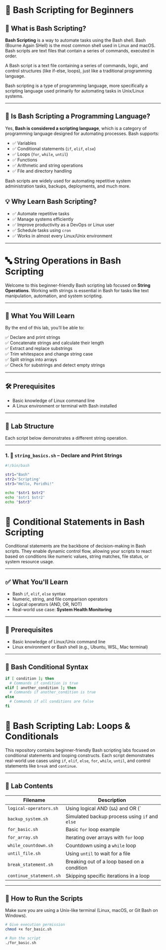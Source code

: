 # 🐧 Bash Scripting for Beginners

## 📘 What is Bash Scripting?

**Bash Scripting** is a way to automate tasks using the Bash shell. Bash (Bourne Again SHell) is the most common shell used in Linux and macOS. Bash scripts are text files that contain a series of commands, executed in order.

A Bash script is a text file containing a series of commands, logic, and control structures (like if-else, loops), just like a traditional programming language.

Bash scripting is a type of programming language, more specifically a scripting language used primarily for automating tasks in Unix/Linux systems.

---

## 🧠 Is Bash Scripting a Programming Language?

Yes, **Bash is considered a scripting language**, which is a category of programming language designed for automating processes. Bash supports:

- ✅ Variables
- ✅ Conditional statements (`if`, `elif`, `else`)
- ✅ Loops (`for`, `while`, `until`)
- ✅ Functions
- ✅ Arithmetic and string operations
- ✅ File and directory handling

Bash scripts are widely used for automating repetitive system administration tasks, backups, deployments, and much more.
## 💡 Why Learn Bash Scripting?

- ✅ Automate repetitive tasks
- ✅ Manage systems efficiently
- ✅ Improve productivity as a DevOps or Linux user
- ✅ Schedule tasks using `cron`
- ✅ Works in almost every Linux/Unix environment

---

# 🔤 String Operations in Bash Scripting

Welcome to this beginner-friendly Bash scripting lab focused on **String Operations**. Working with strings is essential in Bash for tasks like text manipulation, automation, and system scripting.

---

## 🧠 What You Will Learn

By the end of this lab, you’ll be able to:

✅ Declare and print strings  
✅ Concatenate strings and calculate their length  
✅ Extract and replace substrings  
✅ Trim whitespace and change string case  
✅ Split strings into arrays  
✅ Check for substrings and detect empty strings  

---

## 🛠️ Prerequisites

- Basic knowledge of Linux command line
- A Linux environment or terminal with Bash installed

---

## 📁 Lab Structure

Each script below demonstrates a different string operation.

---

### 1. 📄 `string_basics.sh` – Declare and Print Strings

```bash
#!/bin/bash

str1="Bash"
str2='Scripting'
str3="Hello, Poridhi!"

echo "$str1 $str2" 
echo '$str1 $str2'
echo "$str3"
```
# 🧠 Conditional Statements in Bash Scripting

Conditional statements are the backbone of decision-making in Bash scripts. They enable dynamic control flow, allowing your scripts to react based on conditions like numeric values, string matches, file status, or system resource usage.

---

## ✅ What You'll Learn

- Bash `if`, `elif`, `else` syntax
- Numeric, string, and file comparison operators
- Logical operators (AND, OR, NOT)
- Real-world use case: **System Health Monitoring**

---

## 📌 Prerequisites

- Basic knowledge of Linux/Unix command line
- Linux environment or Bash shell (e.g., Ubuntu, WSL, Mac terminal)

---

## 🧱 Bash Conditional Syntax

```bash
if [ condition ]; then
  # Commands if condition is true
elif [ another_condition ]; then
  # Commands if another_condition is true
else
  # Commands if all conditions are false
fi
```

# 🐧 Bash Scripting Lab: Loops & Conditionals

This repository contains beginner-friendly Bash scripting labs focused on conditional statements and looping constructs. Each script demonstrates real-world use cases using `if`, `elif`, `else`, `for`, `while`, `until`, and control statements like `break` and `continue`.

---

## 📁 Lab Contents

| Filename               | Description                                      |
|------------------------|--------------------------------------------------|
| `logical-operators.sh` | Using logical AND (`&&`) and OR (`||`) operators |
| `backup_system.sh`     | Simulated backup process using `if` and `else`   |
| `for_basic.sh`         | Basic `for` loop example                         |
| `for_array.sh`         | Iterating over arrays with `for` loop            |
| `while_countdown.sh`   | Countdown using a `while` loop                   |
| `until_file.sh`        | Using `until` to wait for a file                 |
| `break_statement.sh`   | Breaking out of a loop based on a condition      |
| `continue_statement.sh`| Skipping specific iterations in a loop           |

---

## 🚀 How to Run the Scripts

Make sure you are using a Unix-like terminal (Linux, macOS, or Git Bash on Windows).

```bash
# Give execution permission
chmod +x for_basic.sh

# Run the script
./for_basic.sh
